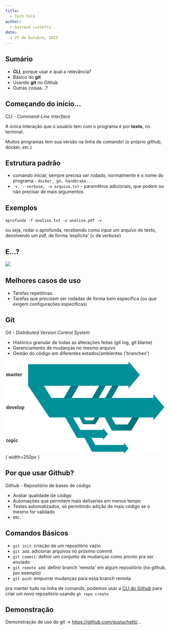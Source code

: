 ```yaml
---
title:
  - Tech Talk
author:
  - Gustavo Luchetti
date:
  - 27 de Outubro, 2023
---
```


## Sumário

- **CLI**, porque usar e qual a relevância?
- Básico do **git**
- Usando **git** no Github
- Outras coisas...?

## Começando do início...

CLI - _Command-Line Interface_

A única interação que o usuário tem com o programa é por **texto**, no terminal.

Muitos programas tem sua versão na linha de comando! (o próprio github, docker, etc.)

## Estrutura padrão

- comando inicial, sempre precisa ser rodado, normalmente é o nome do programa - `docker, gh, handbrake...`
- `-v, --verbose, -o arquivo.txt` - paramêtros adicionais, que podem ou não precisar de mais argumentos

## Exemplos

`aprofunda -f analise.txt -o analise.pdf -v`

ou seja, rodar o aprofunda, recebendo como input um arquivo de texto,
devolvendo um pdf, de forma 'explícita' (v de _verbose_)

## E...?

![](imgs/linux-user-joke.gif)

## Melhores casos de uso

- Tarefas repetitivas.
- Tarefas que precisam ser rodadas de forma bem específica (ou que exigem configurações específicas)

## Git

Git - _Distributed Version Control System_

- Histórico granular de todas as alterações feitas (git log, git blame)
- Gerenciamento de mudanças no mesmo arquivo
- Gestão do código em diferentes estados/ambientes ('branches')

![3 branches, 'master', 'develop' e 'topic'](imgs/branches@2x.png){ width=250px }

## Por que usar Github?

Github - Repositório de bases de código

- Avaliar qualidade de código
- Automações que permitem mais deliveries em menos tempo
- Testes automatizados, só permitindo adição de mais código se o mesmo for validado
- etc.

## Comandos Básicos

- `git init`: criação de um repositório vazio
- `git add`: adicionar arquivos no próximo commit
- `git commit`: definir um conjunto de mudanças como pronto pra ser enviado
- `git remote add`: definir branch 'remota' em algum repositório (no github, por exemplo)
- `git push`: empurrar mudanças para essa branch remota

pra manter tudo na linha de comando, podemos usar a [CLI do Github](https://cli.github.com/) para criar um novo repositório
usando `gh repo create`

## Demonstração

Demonstração de uso do git -> https://github.com/gusluchetti/...
